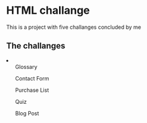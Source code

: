 <h1 style="center">HTML challange</h1>

<p style="center">This is a project with five challanges concluded by me</p>

<h2 style="center">The challanges</h2>

<li>
  <ul>Glossary</ul>
  <ul>Contact Form</ul>
  <ul>Purchase List</ul>
  <ul>Quiz</ul>
  <ul>Blog Post</ul>
</li>
